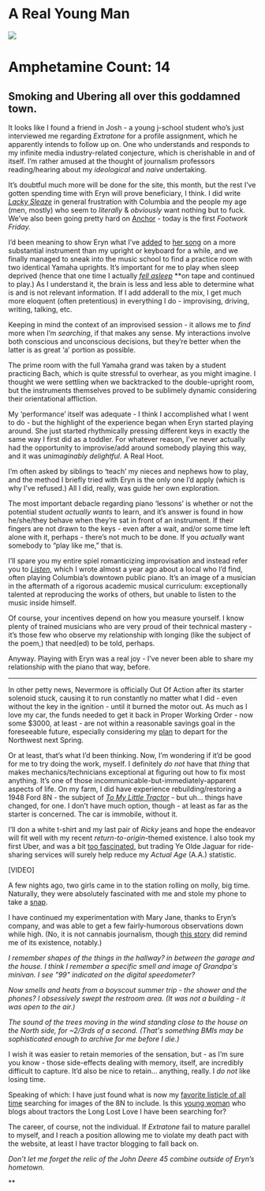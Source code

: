 # A Real Young Man

![](https://paper-attachments.dropbox.com/s_3231DE6F2BF476BD59706D344C98CBB6DC3BEA72FD3920594D31DEA7226BCA75_1496994957663_timerynsocialroom.png)

# Amphetamine Count: 14
## Smoking and Ubering all over this goddamned town.

It looks like I found a friend in Josh - a young j-school student who’s just interviewed me regarding *Extratone* for a profile assignment, which he apparently intends to follow up on. One who understands and responds to my infinite media industry-related conjecture, which is cherishable in and of itself. I’m rather amused at the thought of journalism professors reading/hearing about my *ideological* and *naive* undertaking.

It’s doubtful much more will be done for the site, this month, but the rest I’ve gotten spending time with Eryn will prove beneficiary, I think. I did write [*Lacky Sleaze*](http://bit.ly/smutsleaze) in general frustration with Columbia and the people my age (men, mostly) who seem to *literally* & *obviously* want nothing but to fuck. We’ve also been going pretty hard on [Anchor](http://extratone.com/anchor) - today is the first *Footwork Friday.*

I’d been meaning to show Eryn what I’ve [added](https://www.periscope.tv/AsphaltApostle/1OdKrygYYvVxX?t=50m41s) to [her song](https://soundcloud.com/chordoslut/sultry) on a more substantial instrument than my upright or keyboard for a while, and we finally managed to sneak into the music school to find a practice room with two identical Yamaha uprights. It’s important for me to play when sleep deprived (hence that one time I actually [*fell asleep*](https://soundcloud.com/digivoid/asleep) **on tape and continued to play.) As I understand it, the brain is less and less able to determine what is and is not relevant information. If I add adderall to the mix, I get much more eloquent (often pretentious) in everything I do - improvising, driving, writing, talking, etc.

Keeping in mind the context of an improvised session - it allows me to *find* more when I’m *searching*, if that makes any sense. My interactions involve both conscious and unconscious decisions, but they’re better when the latter is as great ‘a’ portion as possible.

The prime room with the full Yamaha grand was taken by a student practicing Bach, which is quite stressful to overhear, as you might imagine. I thought we were settling when we backtracked to the double-upright room, but the instruments themselves proved to be sublimely dynamic considering their orientational affliction. 

My ‘performance’ itself was adequate - I think I accomplished what I went to do - but the highlight of the experience began when Eryn started playing around. She just started rhythmically pressing different keys in exactly the same way I first did as a toddler. For whatever reason, I’ve never actually had the opportunity to improvise/add around somebody playing this way, and it was *unimaginably delightful*. A Real Hoot.

I’m often asked by siblings to ‘teach’ my nieces and nephews how to play, and the method I briefly tried with Eryn is the only one I’d apply (which is why I’ve refused.) All I did, really, was guide her own exploration. 

The most important debacle regarding piano ‘lessons’ is whether or not the potential student *actually wants* to learn, and it’s answer is found in how he/she/they behave when they’re sat in front of an instrument. If their fingers are not drawn to the keys - even after a wait, and/or some time left alone with it, perhaps - there’s not much to be done. If you *actually* want somebody to “play like me,” that is.

I’ll spare you my entire spiel romanticizing improvisation and instead refer you to [*Listen*](http://bit.ly/referencetradition), which I wrote almost a year ago about a local who I’d find, often playing Columbia’s downtown public piano. It’s an image of a musician in the aftermath of a rigorous academic musical curriculum: exceptionally talented at reproducing the works of others, but unable to listen to the music inside himself. 

Of course, your incentives depend on how you measure yourself. I know plenty of trained musicians who are very proud of their technical mastery - it’s those few who observe my relationship with longing (like the subject of the poem,) that need(ed) to be told, perhaps.

Anyway. Playing with Eryn was a real joy - I’ve never been able to share my relationship with the piano that way, before.

----------

In other petty news, Nevermore is officially Out Of Action after its starter solenoid stuck, causing it to run constantly no matter what I did - even without the key in the ignition - until it burned the motor out. As much as I love my car, the funds needed to get it back in Proper Working Order - now some $3000, at least - are not within a reasonable savings goal in the foreseeable future, especially considering my [plan](http://bit.ly/freq10) to depart for the Northwest next Spring. 

Or at least, that’s what I’d been thinking. Now, I’m wondering if it’d be good for me to try doing the work, myself. I definitely *do not* have that *thing* that makes mechanics/technicians exceptional at figuring out how to fix most anything. It’s one of those incommunicable-but-immediately-apparent aspects of life. On my farm, I did have experience rebuilding/restoring a 1948 Ford 8N - the subject of [*To My Little Tractor*](http://bit.ly/feeblespdf) - but uh… things have changed, for one. I don’t have much option, though - at least as far as the starter is concerned. The car is immobile, without it.

I’ll don a white t-shirt and my last pair of *Ricky* jeans and hope the endeavor will fit well with my recent *return-to-origin*-themed existence. I also took my first Uber, and was a bit [too fascinated](https://twitter.com/i/moments/873182360363204608), but trading Ye Olde Jaguar for ride-sharing services will surely help reduce my *Actual Age* (A.A.) statistic.

[VIDEO]

A few nights ago, two girls came in to the station rolling on molly, big time. Naturally, they were absolutely fascinated with me and stole my phone to take a [snap](https://youtu.be/pmrVPelvhRo).

I have continued my experimentation with Mary Jane, thanks to Eryn’s company, and was able to get a few fairly-humorous observations down while high. (No, it is not cannabis journalism, though [this story](https://www.cjr.org/business_of_news/high-times-legalization-news.php) did remind me of its existence, notably.)

*I remember shapes of the things in the hallway? in between the garage and the house. I think I remember a specific smell and image of Grandpa's minivan. I see "99" indicated on the digital speedometer?*

*Now smells and heats from a boyscout summer trip - the shower and the phones? I obsessively swept the restroom area. (It was not a building - it was open to the air.)*

*The sound of the trees moving in the wind standing close to the house on the North side, for ~2/3rds of a second. (That's something BMIs may be sophisticated enough to archive for me before I die.)*

I wish it was easier to retain memories of the sensation, but - as I’m sure you know - those side-effects dealing with memory, itself, are incredibly difficult to capture. It’d also be nice to retain… anything, really. I *do not* like losing time. 

Speaking of which: I have just found what is now my [favorite listicle of all time](http://antiquetractorblog.com/2015/05/25/why-i-love-the-8n-ford/) searching for images of the 8N to include. Is this [young woman](https://twitter.com/RachelGingell) who blogs about tractors the Long Lost Love I have been searching for?

The career, of course, not the individual. If *Extratone* fail to mature parallel to myself, and I reach a position allowing me to violate my death pact with the website, at least I have tractor blogging to fall back on. 

*Don’t let me forget the relic of the John Deere 45* *combine outside of Eryn’s hometown.*




**



